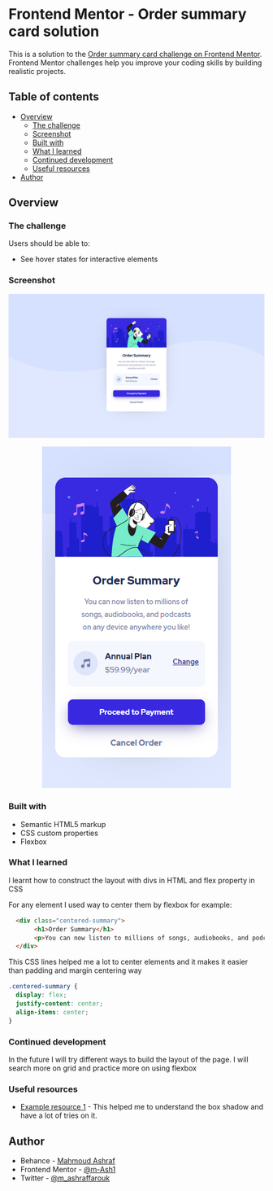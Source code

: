 # Frontend Mentor - Order summary card solution

This is a solution to the [Order summary card challenge on Frontend Mentor](https://www.frontendmentor.io/challenges/order-summary-component-QlPmajDUj). Frontend Mentor challenges help you improve your coding skills by building realistic projects. 

## Table of contents

- [Overview](#overview)
  - [The challenge](#the-challenge)
  - [Screenshot](#screenshot)
  - [Built with](#built-with)
  - [What I learned](#what-i-learned)
  - [Continued development](#continued-development)
  - [Useful resources](#useful-resources)
- [Author](#author)


## Overview

### The challenge

Users should be able to:

- See hover states for interactive elements

### Screenshot

![desktop view](./screenshots/desktop-screenshot.PNG)
<p align="center">
  <img src="./screenshots/mobile-screenshot.PNG">
</p>

### Built with

- Semantic HTML5 markup
- CSS custom properties
- Flexbox

### What I learned

I learnt how to construct the layout with divs in HTML and flex property in CSS

For any element I used way to center them by flexbox for example:
```html
  <div class="centered-summary">
       <h1>Order Summary</h1>
       <p>You can now listen to millions of songs, audiobooks, and podcasts on any device anywhere you like!</p>
  </div>
```
This CSS lines helped me a lot to center elements and it makes it easier than padding and margin centering way 
```css
.centered-summary {
  display: flex;
  justify-content: center;
  align-items: center;
}
```


### Continued development

In the future I will try different ways to build the layout of the page. I will search more on grid and practice more on using flexbox

### Useful resources

- [Example resource 1](https://www.w3schools.com/cssref/css3_pr_box-shadow.asp) - This helped me to understand the box shadow and have a lot of tries on it.

## Author

- Behance - [Mahmoud Ashraf](https://www.behance.net/m_ashraffarouk/)
- Frontend Mentor - [@m-Ash1](https://www.frontendmentor.io/profile/m-Ash1)
- Twitter - [@m_ashraffarouk](https://www.twitter.com/m_ashraffarouk)



